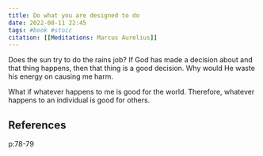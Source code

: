 ```yaml
---
title: Do what you are designed to do 
date: 2022-08-11 22:45
tags: #book #stoic
citation: [[Meditations: Marcus Aurelius]]
---
```


Does the sun try to do the rains job? If God has made a decision about and that thing happens, then that thing is a good decision. 
Why would He waste his energy on causing me harm.

What if whatever happens to me is good for the world. Therefore, whatever happens to an individual is good for others.

## References
p:78-79
